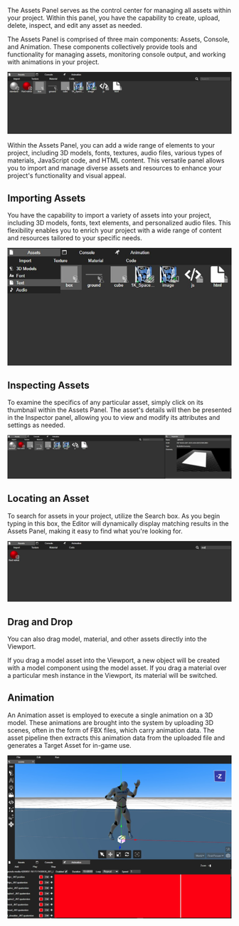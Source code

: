 The Assets Panel serves as the control center for managing all assets within your project. Within this panel, you have the capability to create, upload, delete, inspect, and edit any asset as needed.

The Assets Panel is comprised of three main components: Assets, Console, and Animation. These components collectively provide tools and functionality for managing assets, monitoring console output, and working with animations in your project.

![Docusaurus Plushie](./assets.jpg)

Within the Assets Panel, you can add a wide range of elements to your project, including 3D models, fonts, textures, audio files, various types of materials, JavaScript code, and HTML content. This versatile panel allows you to import and manage diverse assets and resources to enhance your project's functionality and visual appeal.

## Importing Assets

You have the capability to import a variety of assets into your project, including 3D models, fonts, text elements, and personalized audio files. This flexibility enables you to enrich your project with a wide range of content and resources tailored to your specific needs.

![Docusaurus Plushie](./imp.jpg)

## Inspecting Assets

To examine the specifics of any particular asset, simply click on its thumbnail within the Assets Panel. The asset's details will then be presented in the Inspector panel, allowing you to view and modify its attributes and settings as needed.

![Docusaurus Plushie](./insp2.jpg)

## Locating an Asset

To search for assets in your project, utilize the Search box. As you begin typing in this box, the Editor will dynamically display matching results in the Assets Panel, making it easy to find what you're looking for.

![Docusaurus Plushie](./insp3.jpg)

## Drag and Drop

You can also drag model, material, and other assets directly into the Viewport.

If you drag a model asset into the Viewport, a new object will be created with a model component using the model asset. If you drag a material over a particular mesh instance in the Viewport, its material will be switched.

## Animation

An Animation asset is employed to execute a single animation on a 3D model. These animations are brought into the system by uploading 3D scenes, often in the form of FBX files, which carry animation data. The asset pipeline then extracts this animation data from the uploaded file and generates a Target Asset for in-game use.

![Docusaurus Plushie](./anim.jpg)


